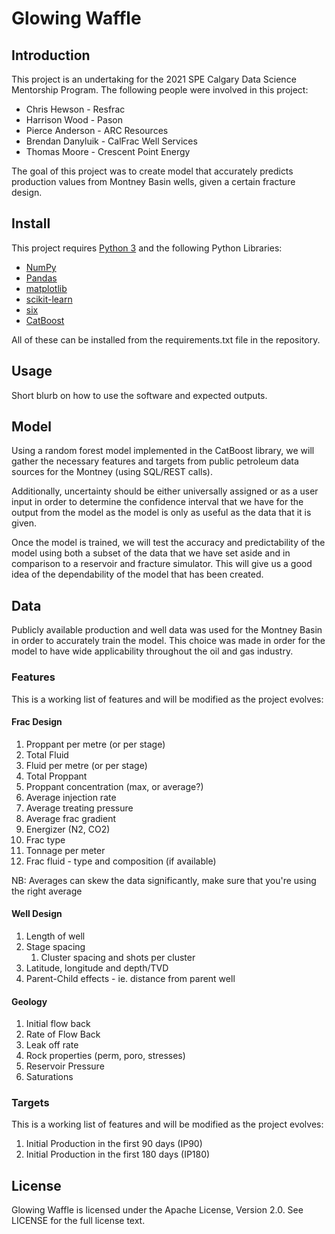 # Glowing Waffle

## Introduction
This project is an undertaking for the 2021 SPE Calgary Data Science Mentorship Program. The following people were involved in this project:

- Chris Hewson - Resfrac
- Harrison Wood - Pason
- Pierce Anderson - ARC Resources
- Brendan Danyluik - CalFrac Well Services
- Thomas Moore - Crescent Point Energy

The goal of this project was to create model that accurately predicts production values from Montney Basin wells, given a certain fracture design.

## Install
This project requires [Python 3](https://www.python.org/) and the following Python Libraries:

- [NumPy](https://numpy.org/)
- [Pandas](https://pandas.pydata.org/)
- [matplotlib](https://matplotlib.org/)
- [scikit-learn](https://scikit-learn.org/stable/)
- [six](https://pypi.org/project/six/)
- [CatBoost](https://catboost.ai/docs/installation/python-installation-method-pip-install.html#python-installation-method-pip-install)

All of these can be installed from the requirements.txt file in the repository.

## Usage
Short blurb on how to use the software and expected outputs.

## Model
Using a random forest model implemented in the CatBoost library, we will gather the necessary features and targets from public petroleum data sources for the Montney (using SQL/REST calls). 

Additionally, uncertainty should be either universally assigned or as a user input in order to determine the confidence interval that we have for the output from the model as the model is only as useful as the data that it is given.

Once the model is trained, we will test the accuracy and predictability of the model using both a subset of the data that we have set aside and in comparison to a reservoir and fracture simulator. This will give us a good idea of the dependability of the model that has been created.

## Data
Publicly available production and well data was used for the Montney Basin in order to accurately train the model. This choice was made in order for the model to have wide applicability throughout the oil and gas industry.

### Features
This is a working list of features and will be modified as the project evolves:

#### Frac Design

1. Proppant per metre (or per stage)
2. Total Fluid
3. Fluid per metre (or per stage)
4. Total Proppant
5. Proppant concentration (max, or average?)
6. Average injection rate
7. Average treating pressure
8. Average frac gradient
9. Energizer (N2, CO2)
10. Frac type
11. Tonnage per meter
12. Frac fluid - type and composition (if available)

NB: Averages can skew the data significantly, make sure that you're using the right average

#### Well Design

1. Length of well
2. Stage spacing
    1. Cluster spacing and shots per cluster
3. Latitude, longitude and depth/TVD
4. Parent-Child effects - ie. distance from parent well

#### Geology

1. Initial flow back
2. Rate of Flow Back
3. Leak off rate
4. Rock properties (perm, poro, stresses)
5. Reservoir Pressure
6. Saturations 

### Targets

This is a working list of features and will be modified as the project evolves:

1. Initial Production in the first 90 days (IP90)
2. Initial Production in the first 180 days (IP180)

## License
Glowing Waffle is licensed under the Apache License, Version 2.0. See LICENSE for the full license text.